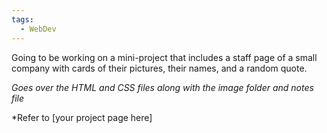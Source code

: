 ```yaml
---
tags:
  - WebDev
---
```

Going to be working on a mini-project that includes a staff page of a small company with cards of their pictures, their names, and a random quote.

*Goes over the HTML and CSS files along with the image folder and notes file*

*Refer to [your project page here]